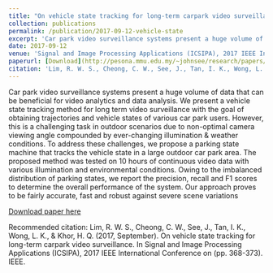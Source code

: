 ```yaml
---
title: "On vehicle state tracking for long-term carpark video surveillance"
collection: publications
permalink: /publication/2017-09-12-vehicle-state
excerpt: 'Car park video surveillance systems present a huge volume of data that can be beneficial for video analytics and data analysis. We present a vehicle state tracking method for long term video surveillance with the goal of obtaining trajectories and vehicle states of various car park users. However, this is a challenging task in outdoor scenarios  due to non-optimal camera viewing angle compounded by ever-changing illumination & weather conditions. To address these challenges, we propose a parking state machine that tracks the vehicle state in a large outdoor car park area. The proposed method was tested on 10 hours of continuous video data with various illumination and environmental conditions. Owing to the imbalanced distribution of parking states, we report the  precision, recall and F1 scores to determine the overall performance of the system. Our approach proves to be fairly accurate, fast and robust against severe scene variations.'
date: 2017-09-12
venue: 'Signal and Image Processing Applications (ICSIPA), 2017 IEEE International Conference'
paperurl: [Download](http://pesona.mmu.edu.my/~johnsee/research/papers/files/vehicle_icsipa17.pdf)
citation: 'Lim, R. W. S., Cheong, C. W., See, J., Tan, I. K., Wong, L. K., & Khor, H. Q. (2017, September). On vehicle state tracking for long-term carpark video surveillance. In Signal and Image Processing Applications (ICSIPA), 2017 IEEE International Conference on (pp. 368-373). IEEE.'
---
```

Car park video surveillance systems present a huge volume of data that can be beneficial for video analytics and data analysis. We present a vehicle state tracking method for long term video surveillance with the goal of obtaining trajectories and vehicle states of various car park users. However, this is a challenging task in outdoor scenarios  due to non-optimal camera viewing angle compounded by ever-changing illumination & weather conditions. To address these challenges, we propose a parking state machine that tracks the vehicle state in a large outdoor car park area. The proposed method was tested on 10 hours of continuous video data with various illumination and environmental conditions. Owing to the imbalanced distribution of parking states, we report the  precision, recall and F1 scores to determine the overall performance of the system. Our approach proves to be fairly accurate,  fast and robust against severe scene variations

[Download paper here](http://pesona.mmu.edu.my/~johnsee/research/papers/files/vehicle_icsipa17.pdf)

Recommended citation: 
Lim, R. W. S., Cheong, C. W., See, J., Tan, I. K., Wong, L. K., & Khor, H. Q. (2017, September). On vehicle state tracking for long-term carpark video surveillance. In Signal and Image Processing Applications (ICSIPA), 2017 IEEE International Conference on (pp. 368-373). IEEE.
